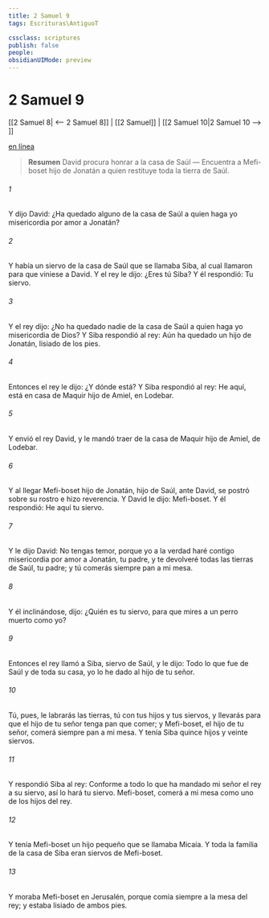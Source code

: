 ```yaml
---
title: 2 Samuel 9
tags: Escrituras\AntiguoT

cssclass: scriptures
publish: false
people:
obsidianUIMode: preview
---
```


# 2 Samuel 9
[[2 Samuel 8| <-- 2 Samuel 8]] | [[2 Samuel]] | [[2 Samuel 10|2 Samuel 10 --> ]]

[en línea](https://churchofjesuschrist.org/study/scriptures/ot/2-sam/9?lang=spa)

> __Resumen__
David procura honrar a la casa de Saúl — Encuentra a Mefi-boset hijo de Jonatán a quien restituye toda la tierra de Saúl.

###### 1 
Y dijo David: ¿Ha quedado alguno de la casa de Saúl a quien haga yo misericordia por amor a Jonatán?

###### 2 
Y había un siervo de la casa de Saúl que se llamaba Siba, al cual llamaron para que viniese a David. Y el rey le dijo: ¿Eres tú Siba? Y él respondió: Tu siervo.

###### 3 
Y el rey dijo: ¿No ha quedado nadie de la casa de Saúl a quien haga yo misericordia de Dios? Y Siba respondió al rey: Aún ha quedado un hijo de Jonatán, lisiado de los pies.

###### 4 
Entonces el rey le dijo: ¿Y dónde está? Y Siba respondió al rey: He aquí, está en casa de Maquir hijo de Amiel, en Lodebar.

###### 5 
Y envió el rey David, y le mandó traer de la casa de Maquir hijo de Amiel, de Lodebar.

###### 6 
Y al llegar Mefi-boset hijo de Jonatán, hijo de Saúl, ante David, se postró sobre su rostro e hizo reverencia. Y David le dijo: Mefi-boset. Y él respondió: He aquí tu siervo.

###### 7 
Y le dijo David: No tengas temor, porque yo a la verdad haré contigo misericordia por amor a Jonatán, tu padre, y te devolveré todas las tierras de Saúl, tu padre; y tú comerás siempre pan a mi mesa.

###### 8 
Y él inclinándose, dijo: ¿Quién es tu siervo, para que mires a un perro muerto como yo?

###### 9 
Entonces el rey llamó a Siba, siervo de Saúl, y le dijo: Todo lo que fue de Saúl y de toda su casa, yo lo he dado al hijo de tu señor.

###### 10 
Tú, pues, le labrarás las tierras, tú con tus hijos y tus siervos, y llevarás  para que el hijo de tu señor tenga pan que comer; y Mefi-boset, el hijo de tu señor, comerá siempre pan a mi mesa. Y tenía Siba quince hijos y veinte siervos.

###### 11 
Y respondió Siba al rey: Conforme a todo lo que ha mandado mi señor el rey a su siervo, así lo hará tu siervo. Mefi-boset,  comerá a mi mesa como uno de los hijos del rey.

###### 12 
Y tenía Mefi-boset un hijo pequeño que se llamaba Micaía. Y toda la familia de la casa de Siba eran siervos de Mefi-boset.

###### 13 
Y moraba Mefi-boset en Jerusalén, porque comía siempre a la mesa del rey; y estaba lisiado de ambos pies.

